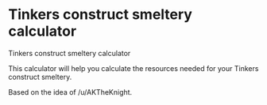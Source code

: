 # Tinkers construct smeltery calculator
Tinkers construct smeltery calculator

This calculator will help you calculate the resources needed for your Tinkers construct smeltery.

Based on the idea of /u/AKTheKnight.
